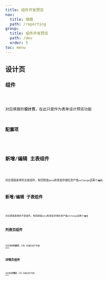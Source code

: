 ```yaml
---
title: 组件开发预览
nav:
  title: 填报
  path: /reporting
group:
  title: 组件开发预览
  path: /dev
  order: 5
toc: menu
---
```


## 设计页

### 组件

<code src="../../demo/list.jsx" />

对应填报的**设计页**，在此只是作为表单设计预览功能

### 配置项

<code src="../../demo/designConfiguration.jsx" />

## 新增/编辑 主表组件

<code src="../../demo/formMain.jsx" />

对应填报表单的主表组件，有回填值`data`和改变存储在资产值`onChange`这两个**api**

## 新增/编辑 子表组件

<code src="../../demo/formChild.jsx" />

对应填报表单的子表组件，有回填值`data`和改变存储在资产值`onChange`这两个**api**

## 列表页组件

<code src="../../demo/table.jsx" />

对应填报**列表页**，只有 存储在资产的值 `data`

## 详情页组件

<code src="../../demo/detail.jsx" />

对应填报**详情页**，只有 存储在资产的值 `data`
